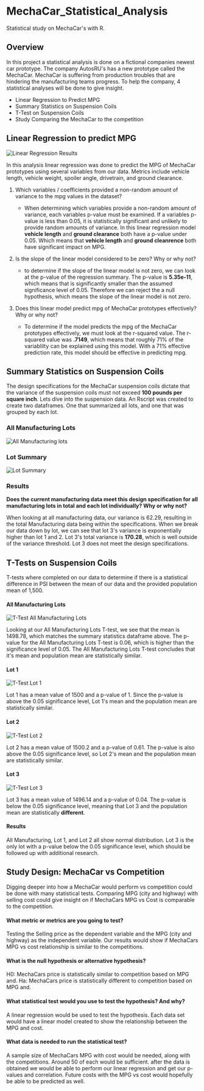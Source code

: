 # MechaCar_Statistical_Analysis
Statistical study on MechaCar's with R.

## Overview

In this project a statistical analysis is done on a fictional companies newest car prototype. The company AutosRU's has a new prototype called the MechaCar. MechaCar is suffering from production troubles that are hindering the manufacturing teams progress. To help the company, 4 statistical analyses will be done to give insight.

- Linear Regression to Predict MPG
- Summary Statistics on Suspension Coils
- T-Test on Suspension Coils
- Study Comparing the MechaCar to the competition

## Linear Regression to predict MPG

![Linear Regression Results](/Resources/MPG_Regression.PNG)

In this analysis linear regression was done to predict the MPG of MechaCar prototypes using several variables from our data. Metrics include vehicle length, vehicle weight, spoiler angle, drivetrain, and ground clearance.

1. Which variables / coefficients provided a non-random amount of variance to the mpg values in the dataset?

    - When determining which variables provide a non-random amount of variance, each variables p-value must be examined. If a variables p-value is less than 0.05, it is statistically significant and unlikely to provide random amounts of variance. In this linear regression model **vehicle length** and **ground clearance** both have a p-value under 0.05. Which means that **vehicle length** and **ground cleanrence** both have significant impact on MPG.

2. Is the slope of the linear model considered to be zero? Why or why not?

    - to determine if the slope of the linear model is not zero, we can look at the p-value of the regression summary. The p-value is **5.35e-11**, which means that is significantly smaller than the assumed significance level of 0.05. Therefore we can reject the a null hypothesis, which means the slope of the linear model is not zero.

3. Does this linear model predict mpg of MechaCar prototypes effectively? Why or why not?

    - To determine if the model predicts the mpg of the MechaCar prototypes effectively, we must look at the r-squared value. The r-squared value was **.7149**, which means that roughly 71% of the variablilty can be explained using this model. With a 71% effective prediction rate, this model should be effective in predicting mpg.

## Summary Statistics on Suspension Coils

The design specifications for the MechaCar suspension coils dictate that the variance of the suspension coils must not exceed **100 pounds per square inch**. Lets dive into the suspension data. An Rscript was created to create two dataframes. One that summarized all lots, and one that was grouped by each lot.

### All Manufacturing Lots
![All Manufacturing lots](/Resources/total_summary.PNG)

### Lot Summary
![Lot Summary](/Resources/lot_summary.PNG)

### Results

**Does the current manufacturing data meet this design specification for all manufacturing lots in total and each lot individually? Why or why not?**

When looking at all manufacturing data, our variance is 62.29, resulting in the total Manufacturing data being within the specifications. When we break our data down by lot, we can see that lot 3's variance is exponentially higher than lot 1 and 2. Lot 3's total variance is **170.28**, which is well outside of the variance threshold. Lot 3 does not meet the design specifications. 

## T-Tests on Suspension Coils

T-tests where completed on our data to determine if there is a statistical difference in PSI between the mean of our data and the provided population mean of 1,500.

#### All Manufacturing Lots
![T-Test All Manufacturing Lots](/Resources/T-test_all.PNG)

Looking at our All Manufacturing Lots T-test, we see that the mean is 1498.78, which matches the summary statistics dataframe above. The p-value for the All Manufacturing Lots T-test is 0.06, which is higher than the significance level of 0.05. The All Manufacturing Lots T-test concludes that it's mean and population mean are statistically similar.

#### Lot 1
![T-Test Lot 1](/Resources/T-test_lot1.PNG)

Lot 1 has a mean value of 1500 and a p-value of 1. Since the p-value is above the 0.05 significance level, Lot 1's mean and the population mean are statistically similar.

#### Lot 2
![T-Test Lot 2](/Resources/T-test_lot2.PNG)

Lot 2 has a mean value of 1500.2 and a p-value of 0.61. The p-value is also above the 0.05 significance level, so Lot 2's mean and the population mean are statistically similar.

#### Lot 3
![T-Test Lot 3](/Resources/T-test_lot3.PNG)

Lot 3 has a mean value of 1496.14 and a p-value of 0.04. The p-value is below the 0.05 significance level, meaning that Lot 3 and the population mean are statistically **different**.

#### Results

All Manufacturing, Lot 1, and Lot 2 all show normal distribution. Lot 3 is the only lot with a p-value below the 0.05 significance level, which should be followed up with additional research. 

## Study Design: MechaCar vs Competition

Digging deeper into how a MechaCar would perform vs competition could be done with many statistical tests. Comparing MPG (city and highway) with selling cost could give insight on if MechaCars MPG vs Cost is comparable to the competition.

#### What metric or metrics are you going to test?

Testing the Selling price as the dependent variable and the MPG (city and highway) as the independent variable. Our results would show if MechaCars MPG vs cost relationship is similar to the competitions.

#### What is the null hypothesis or alternative hypothesis?

H0: MechaCars price is statistically similar to competition based on MPG and.
Ha: MechaCars price is statistically different to competition based on MPG and.

#### What statistical test would you use to test the hypothesis? And why?

A linear regression would be used to test the hypothesis. Each data set would have a linear model created to show the relationship between the MPG and cost.

#### What data is needed to run the statistical test?

A sample size of MechaCars MPG with cost would be needed, along with the competitions. Around 50 of each would be sufficient. after the data is obtained we would be able to perform our linear regression and get our p-values and correlation. Future costs with the MPG vs cost would hopefully be able to be predicted as well.